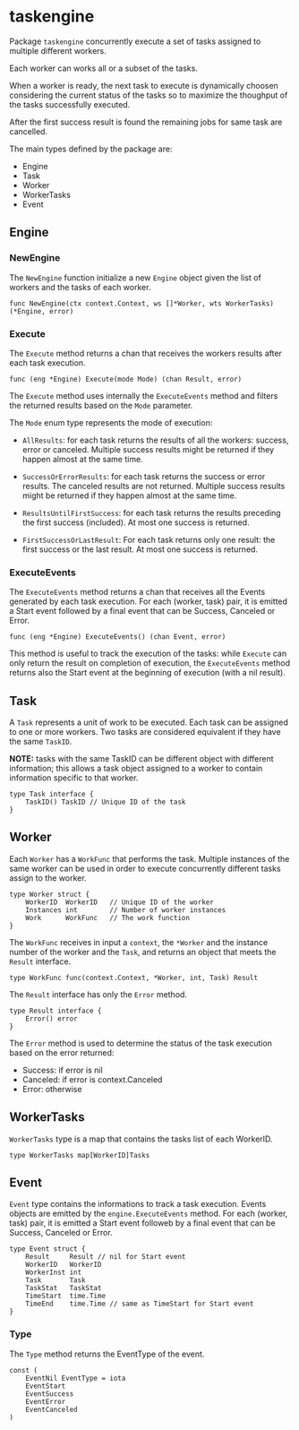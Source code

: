 # taskengine

Package `taskengine` concurrently execute a set of tasks
assigned to multiple different workers.

Each worker can works all or a subset of the tasks.

When a worker is ready, the next task to execute is dynamically choosen
considering the current status of the tasks
so to maximize the thoughput of the tasks successfully executed.

After the first success result is found the remaining jobs for same task are cancelled.

The main types defined by the package are:

- Engine
- Task
- Worker
- WorkerTasks
- Event

## Engine

### NewEngine

The `NewEngine` function initialize a new `Engine` object given the list of workers and the tasks of each worker.

    func NewEngine(ctx context.Context, ws []*Worker, wts WorkerTasks) (*Engine, error)

### Execute

The `Execute` method returns a chan that receives the workers results after each task execution.

    func (eng *Engine) Execute(mode Mode) (chan Result, error)

The `Execute` method uses internally the `ExecuteEvents` method and filters the returned results based on the `Mode` parameter.

The `Mode` enum type represents the mode of execution:

- `AllResults`:
  for each task returns the results of all the workers: success, error or canceled.
  Multiple success results might be returned if they happen almost at the same time.

- `SuccessOrErrorResults`:
  for each task returns the success or error results.
  The canceled results are not returned.
  Multiple success results might be returned if they happen almost at the same time.

- `ResultsUntilFirstSuccess`:
  for each task returns the results preceding the first success (included).
  At most one success is returned.

- `FirstSuccessOrLastResult`:
  For each task returns only one result: the first success or the last result.
  At most one success is returned.

### ExecuteEvents

The `ExecuteEvents` method returns a chan that receives all the Events generated by each task execution.
For each (worker, task) pair, it is emitted a Start event followed by a final event that can be Success, Canceled or Error.

    func (eng *Engine) ExecuteEvents() (chan Event, error)

This method is useful to track the execution of the tasks:
while `Execute` can only return the result on completion of  execution, the `ExecuteEvents` method returns also the Start event at the beginning of execution (with a nil result).

## Task

A `Task` represents a unit of work to be executed. Each task can be assigned to one or more workers.
Two tasks are considered equivalent if they have the same `TaskID`.  

**NOTE:** tasks with the same TaskID can be different object with different information; this allows a task object assigned to a worker to contain information specific to that worker.

    type Task interface {
        TaskID() TaskID // Unique ID of the task
    }

## Worker

Each `Worker` has a `WorkFunc` that performs the task.
Multiple instances of the same worker can be used in order to execute concurrently different tasks assign to the worker.  

    type Worker struct {
        WorkerID  WorkerID   // Unique ID of the worker
        Instances int        // Number of worker instances
        Work      WorkFunc   // The work function
    }

The `WorkFunc` receives in input a `context`, the `*Worker` and the instance number of the worker and the `Task`, and returns an object that meets the `Result` interface.

    type WorkFunc func(context.Context, *Worker, int, Task) Result

The `Result` interface has only the `Error` method.

    type Result interface {
        Error() error
    }

The `Error` method is used to determine the status of the task execution based on the error returned:

- Success:  if error is nil
- Canceled: if error is context.Canceled
- Error:    otherwise

## WorkerTasks

`WorkerTasks` type is a map that contains the tasks list of each WorkerID.

    type WorkerTasks map[WorkerID]Tasks

## Event

`Event` type contains the informations to track a task execution.
Events objects are emitted by the `engine.ExecuteEvents` method.
For each (worker, task) pair, it is emitted a Start event
followeb by a final event that can be Success, Canceled or Error.

    type Event struct {
        Result     Result // nil for Start event
        WorkerID   WorkerID
        WorkerInst int
        Task       Task
        TaskStat   TaskStat
        TimeStart  time.Time
        TimeEnd    time.Time // same as TimeStart for Start event
    }

### Type

The `Type` method returns the EventType of the event.

    const (
        EventNil EventType = iota
        EventStart
        EventSuccess
        EventError
        EventCanceled
    )
